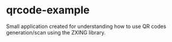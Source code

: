 # qrcode-example

Small application created for understanding how to use QR codes generation/scan using the ZXING library.
